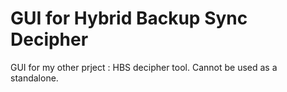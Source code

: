 # GUI for Hybrid Backup Sync Decipher

GUI for my other prject : HBS decipher tool. Cannot be used as a standalone.
